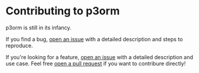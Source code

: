 # Contributing to p3orm

p3orm is still in its infancy. 

If you find a bug, <a href="github.com/rafalstapinski/p3orm/issues/new">open an issue</a> with a detailed description and steps to reproduce.

If you're looking for a feature, <a href="github.com/rafalstapinski/p3orm/issues/new">open an issue</a> with a detailed description and use case. Feel free <a href="https://github.com/rafalstapinski/p3orm/pulls">open a pull request</a> if you want to contribure directly!
